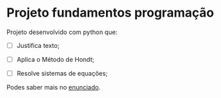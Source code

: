# Projeto fundamentos programação

Projeto desenvolvido com python que:

* [ ] Justifica texto;
* [ ] Aplica o Método de Hondt;
* [ ] Resolve sistemas de equações;



Podes saber mais no [enunciado](https://github.com/Francisca105/fp-projeto-1/blob/main/README.md).
